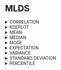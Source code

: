 # MLDS

<details>
<summary style="max-width:150px;">CORRELATION</summary>
<p style=" background-color: #34a1eb; color:#141414">Correlation is a statistic that measures the degree to which two variables move in relation to each other</p>
</details>

<details>
<summary style="max-width:150px">KDEPLOT</summary>
<p style="background-color: #34a1eb; color:#141414">A kernel density estimate (KDE) plot is a method for visualizing the distribution of observations in a dataset, analagous to a histogram. KDE represents the data using a continuous probability density curve in one or more dimensions.</p>
</details>

<details>
<summary style="max-width:150px">MEAN</summary>
<p style="background-color: #34a1eb; color:#141414">In mathematics and statistics, the arithmetic mean, or simply the mean or the average, is the sum of a collection of numbers divided by the count of numbers in the collection</p>
</details>

<details>
<summary style="max-width:150px">MEDIAN</summary>
<p style="background-color: #34a1eb; color:#141414">In statistics and probability theory, the median is the value separating the higher half from the lower half of a data sample, a population, or a probability distribution</p>
</details>

<details>
<summary style="max-width:150px">MODE</summary>
<p style="background-color: #34a1eb; color:#141414">The mode is the value that appears most often in a set of data values</p>
</details>

<details>
<summary style="max-width:150px">EXPECTATION</summary>
<p style="background-color: #34a1eb; color:#141414">It is the summation or integration of a possible values from a random variable.  It is also known as the product of the probability of an event occurring, denoted P(x), and the value corresponding with the actual observed occurrence of the event.</p>
</details>

<details>
<summary style="max-width:150px">VARIANCE</summary>
<p style="background-color: #34a1eb; color:#141414">It measures how far a set of numbers is spread out from their average value.</p>
</details>

<details>
<summary style="max-width:250px">STANDARD DEVIATION</summary>
<p style="background-color: #34a1eb; color:#141414">In statistics, the standard deviation is a measure of the amount of variation or dispersion of a set of values. A low standard deviation indicates that the values tend to be close to the mean (also called the expected value) of the set, while a high standard deviation indicates that the values are spread out over a wider range.</p>
</details>

<details>
<summary style="max-width:150px">PERCENTILE</summary>
<p style="background-color: #34a1eb; color:#141414">A percentile is a term used in statistics to express how a score compares to other scores in the same set. While there is technically no standard definition of percentile, it's typically communicated as the percentage of values that fall below a particular value in a set of data scores.</p>
</details>